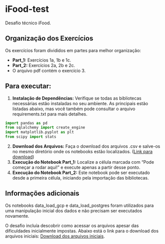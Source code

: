 # **iFood-test**

Desafio técnico iFood.

## **Organização dos Exercícios**

Os exercícios foram divididos em partes para melhor organização:

- **Part_1:** Exercícios 1a, 1b e 1c.
- **Part_2:** Exercícios 2a, 2b e 2c.
- O arquivo pdf contém o exercício 3.

## **Para executar:**
1. **Instalação de Dependências:** Verifique se todas as bibliotecas necessárias estão instaladas no seu ambiente. As principais estão listadas abaixo, mas você também pode consultar o arquivo requirements.txt para mais detalhes.

```python
import pandas as pd
from sqlalchemy import create_engine
import matplotlib.pyplot as plt
from scipy import stats
```

2. **Download dos Arquivos:** Faça o download dos arquivos .csv e salve-os no mesmo diretório onde os notebooks estão localizados. ([Link para download](https://drive.google.com/drive/folders/1WgVNjhy84U8iyfvQvAEY1yh8lAXHFLKe?usp=sharing))
3. **Execução do Notebook Part_1:**  Localize a célula marcada com “Pode começar a rodar aqui!” e execute apenas a partir desse ponto.
4. **Execução do Notebook Part_2:**  Este notebook pode ser executado desde a primeira célula, iniciando pela importação das bibliotecas.

## **Informações adicionais**
Os notebooks data_load_gcp e data_load_postgres foram utilizados para uma manipulação inicial dos dados e não precisam ser executados novamente.


O desafio incluía descobrir como acessar os arquivos apesar das dificuldades inicialmente impostas. Abaixo está o link para o download dos arquivos iniciais: [Download dos arquivos iniciais](https://drive.google.com/drive/folders/1dH1sQjqSX65-fGq09I3oEQ4--j56BeIw?usp=sharing).

